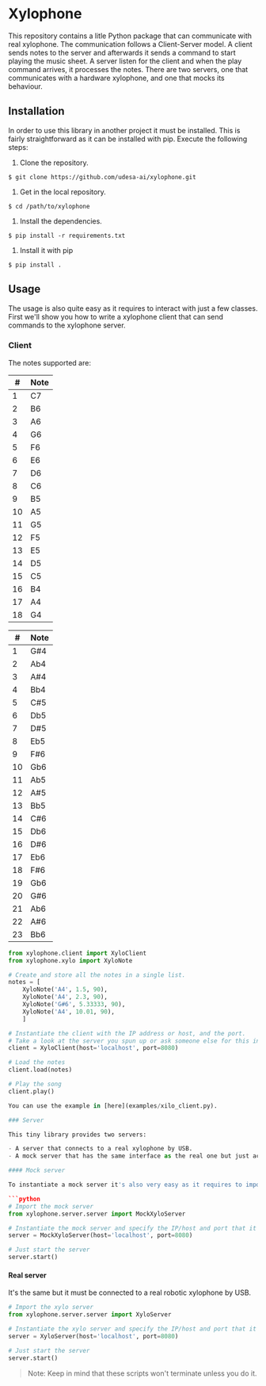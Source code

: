 # Xylophone

This repository contains a litle Python package that can communicate with real xylophone.
The communication follows a Client-Server model.
A client sends notes to the server and afterwards it sends a command to start playing the music sheet.
A server listen for the client and when the play command arrives, it processes the notes.
There are two servers, one that communicates with a hardware xylophone, and one that mocks its behaviour.

## Installation

In order to use this library in another project it must be installed.
This is fairly straightforward as it can be installed with pip.
Execute the following steps:

1. Clone the repository.

```shell
$ git clone https://github.com/udesa-ai/xylophone.git
```

1. Get in the local repository.

```shell
$ cd /path/to/xylophone
```

1. Install the dependencies.

```shell
$ pip install -r requirements.txt
```

1. Install it with pip

```shell
$ pip install .
```

## Usage

The usage is also quite easy as it requires to interact with just a few classes.
First we'll show you how to write a xylophone client that can send commands to the xylophone server.

### Client

The notes supported are:

| #  | Note |
|----|------|
| 1  | C7   |
| 2  | B6   |
| 3  | A6   |
| 4  | G6   |
| 5  | F6   |
| 6  | E6   |
| 7  | D6   |
| 8  | C6   |
| 9  | B5   |
| 10 | A5   |
| 11 | G5   |
| 12 | F5   |
| 13 | E5   |
| 14 | D5   |
| 15 | C5   |
| 16 | B4   |
| 17 | A4   |
| 18 | G4   |


| #  | Note   |
|----|--------|
| 1  | G#4    |
| 2  | Ab4    |
| 3  | A#4    |
| 4  | Bb4    |
| 5  | C#5    |
| 6  | Db5    |
| 7  | D#5    |
| 8  | Eb5    |
| 9  | F#6    |
| 10 | Gb6    |
| 11 | Ab5    |
| 12 | A#5    |
| 13 | Bb5    |
| 14 | C#6    |
| 15 | Db6    |
| 16 | D#6    |
| 17 | Eb6    |
| 18 | F#6    |
| 19 | Gb6    |
| 20 | G#6    |
| 21 | Ab6    |
| 22 | A#6    |
| 23 | Bb6    |


```python
from xylophone.client import XyloClient
from xylophone.xylo import XyloNote

# Create and store all the notes in a single list.
notes = [
    XyloNote('A4', 1.5, 90),
    XyloNote('A4', 2.3, 90),
    XyloNote('G#6', 5.33333, 90),
    XyloNote('A4', 10.01, 90),
    ]

# Instantiate the client with the IP address or host, and the port.
# Take a look at the server you spun up or ask someone else for this info.
client = XyloClient(host='localhost', port=8080)

# Load the notes
client.load(notes)

# Play the song
client.play()

You can use the example in [here](examples/xilo_client.py).

### Server

This tiny library provides two servers:

- A server that connects to a real xylophone by USB.
- A mock server that has the same interface as the real one but just acknowledges the sent message.

#### Mock server

To instantiate a mock server it's also very easy as it requires to import only one class from this library.

```python
# Import the mock server
from xylophone.server.server import MockXyloServer

# Instantiate the mock server and specify the IP/host and port that it's going to be using.
server = MockXyloServer(host='localhost', port=8080)

# Just start the server
server.start()
```

#### Real server

It's the same but it must be connected to a real robotic xylophone by USB.

```python
# Import the xylo server
from xylophone.server.server import XyloServer

# Instantiate the xylo server and specify the IP/host and port that it's going to be using.
server = XyloServer(host='localhost', port=8080)

# Just start the server
server.start()
```

> Note: Keep in mind that these scripts won't terminate unless you do it.


